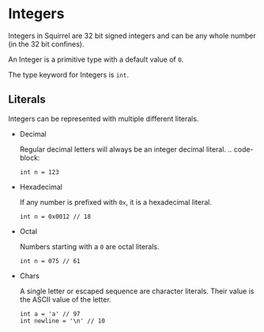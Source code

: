 # Integers

Integers in Squirrel are 32 bit signed integers and can be any whole
number (in the 32 bit confines).

An Integer is a primitive type with a default value of `0`.

The type keyword for Integers is `int`.

## Literals

Integers can be represented with multiple different literals.

-   Decimal

    Regular decimal letters will always be an integer decimal literal.
    .. code-block:

        int n = 123

-   Hexadecimal

    If any number is prefixed with `0x`, it is a hexadecimal literal.

    ``` 
    int n = 0x0012 // 18
    ```

-   Octal

    Numbers starting with a `0` are octal literals.

    ``` 
    int n = 075 // 61
    ```

-   Chars

    A single letter or escaped sequence are character literals. Their
    value is the ASCII value of the letter.

    ``` 
    int a = 'a' // 97
    int newline = '\n' // 10
    ```

